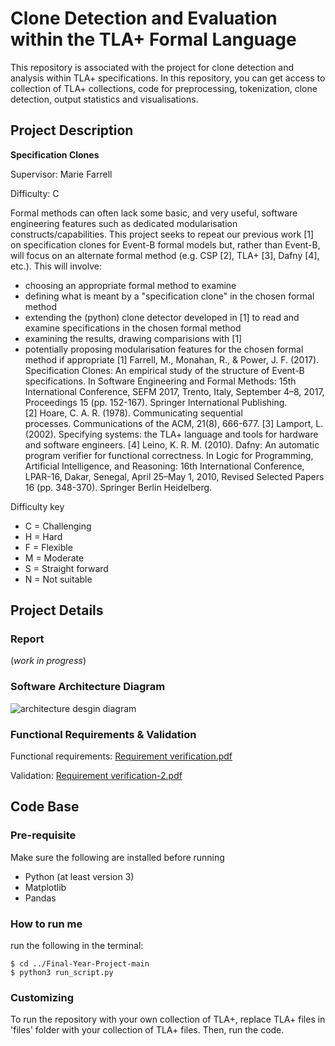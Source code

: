 # Clone Detection and Evaluation within the TLA+ Formal Language

This repository is associated with the project for clone detection and analysis within TLA+ specifications. In this repository, you can get access to collection of TLA+ collections, code for preprocessing, tokenization, clone detection, output statistics and visualisations. 

## Project Description

**Specification Clones**

Supervisor: Marie Farrell

Difficulty: C

Formal methods can often lack some basic, and very useful, software engineering features such as dedicated modularisation constructs/capabilities. This project seeks to repeat our previous work [1] on specification clones for Event-B formal models but, rather than Event-B, will focus on an alternate formal method (e.g. CSP [2], TLA+ [3], Dafny [4], etc.). This will involve:
* choosing an appropriate formal method to examine
* defining what is meant by a "specification clone" in the chosen formal method
* extending the (python) clone detector developed in [1] to read and examine specifications in the chosen formal method
* examining the results, drawing comparisions with [1]
* potentially proposing modularisation features for the chosen formal method if appropriate
[1] Farrell, M., Monahan, R., & Power, J. F. (2017). Specification Clones: An empirical study of the structure of Event-B specifications. In Software Engineering and Formal Methods: 15th International Conference, SEFM 2017, Trento, Italy, September 4–8, 2017, Proceedings 15 (pp. 152-167). Springer International Publishing.
[2] Hoare, C. A. R. (1978). Communicating sequential processes. Communications of the ACM, 21(8), 666-677.
[3] Lamport, L. (2002). Specifying systems: the TLA+ language and tools for hardware and software engineers.
[4] Leino, K. R. M. (2010). Dafny: An automatic program verifier for functional correctness. In Logic for Programming, Artificial Intelligence, and Reasoning: 16th International Conference, LPAR-16, Dakar, Senegal, April 25–May 1, 2010, Revised Selected Papers 16 (pp. 348-370). Springer Berlin Heidelberg.

Difficulty key
* C = Challenging
* H = Hard
* F = Flexible
* M = Moderate
* S = Straight forward
* N = Not suitable

## Project Details



### Report
(_work in progress_)

### Software Architecture Diagram

![architecture desgin diagram](https://github.com/Shun702/Final-Year-Project/blob/e6ca42eb4133848b018167f5c613897631bc4e4e/Architecture%20design-2.png?raw=true)

### Functional Requirements & Validation

Functional requirements: [Requirement verification.pdf](https://github.com/Shun702/Final-Year-Project/files/14883008/Requirement.verification.pdf)

Validation: [Requirement verification-2.pdf](https://github.com/Shun702/Final-Year-Project/files/14883010/Requirement.verification-2.pdf)

## Code Base
### Pre-requisite

Make sure the following are installed before running

- Python (at least version 3)
- Matplotlib
- Pandas

### How to run me

run the following in the terminal:
```
$ cd ../Final-Year-Project-main
$ python3 run_script.py
```
### Customizing

To run the repository with your own collection of TLA+, replace TLA+ files in 'files' folder with your collection of TLA+ files. Then, run the code. 
